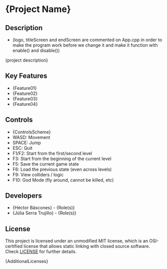 # {Project Name}

## Description

 - (logo, titleScreen and endScreen are commented on App.cpp in order to make the program work before we change it and make it function with enable() and disable())

{project description}

## Key Features

 - {Feature01}
 - {Feature02}
 - {Feature03}
 - {Feature04}
 
## Controls

 - {ControlsScheme}
 - WASD: Movement
 - SPACE: Jump
 - ESC: Quit
 - F1/F2: Start from the first/second level
 - F3: Start from the beginning of the current level
 - F5: Save the current game state
 - F6: Load the previous state (even across levels)
 - F9: View colliders / logic
 - F10: God Mode (fly around, cannot be killed, etc)

## Developers

 - {Héctor Báscones} - {Role(s)}
 - {Júlia Serra Trujillo} - {Role(s)}

## License

This project is licensed under an unmodified MIT license, which is an OSI-certified license that allows static linking with closed source software. Check [LICENSE](LICENSE) for further details.

{AdditionalLicenses}
